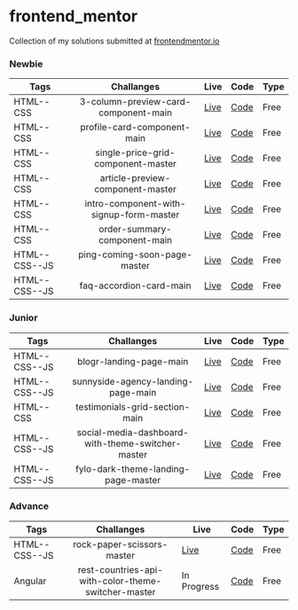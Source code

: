 # frontend_mentor
Collection of my solutions submitted at [frontendmentor.io ](https://www.frontendmentor.io/)

### Newbie

| Tags  | Challanges | Live|  Code|  Type| 
| --- | :---: |  -- | --  |  -- |
| HTML--CSS      |  3-column-preview-card-component-main | [Live](https://gerlc.github.io/frontend_mentor/3-column-preview-card-component-main) | [Code](https://github.com/GerLC/frontend_mentor/tree/main/3-column-preview-card-component-main) |Free|
| HTML--CSS      |  profile-card-component-main | [Live](https://gerlc.github.io/frontend_mentor/profile-card-component-main) | [Code](https://github.com/GerLC/frontend_mentor/tree/main/profile-card-component-main) |Free|
| HTML--CSS      |  single-price-grid-component-master | [Live](https://gerlc.github.io/frontend_mentor/single-price-grid-component-master) | [Code](https://github.com/GerLC/frontend_mentor/tree/main/single-price-grid-component-master) |Free|
| HTML--CSS      |  article-preview-component-master | [Live](https://gerlc.github.io/frontend_mentor/article-preview-component-master) | [Code](https://github.com/GerLC/frontend_mentor/tree/main/article-preview-component-master) |Free|
| HTML--CSS      |  intro-component-with-signup-form-master | [Live](https://gerlc.github.io/frontend_mentor/intro-component-with-signup-form-master) | [Code](https://github.com/GerLC/frontend_mentor/tree/main/intro-component-with-signup-form-master) |Free|
| HTML--CSS      |  order-summary-component-main | [Live](https://gerlc.github.io/frontend_mentor/order-summary-component-main) | [Code](https://github.com/GerLC/frontend_mentor/tree/main/order-summary-component-main) |Free|
| HTML--CSS--JS  |  ping-coming-soon-page-master | [Live](https://gerlc.github.io/frontend_mentor/ping-coming-soon-page-master) | [Code](https://github.com/GerLC/frontend_mentor/tree/main/ping-coming-soon-page-master) |Free|
| HTML--CSS--JS  |  faq-accordion-card-main | [Live](https://gerlc.github.io/frontend_mentor/faq-accordion-card-mai) | [Code](https://github.com/GerLC/frontend_mentor/tree/main/faq-accordion-card-main) |Free|


### Junior

| Tags  | Challanges | Live|  Code|  Type| 
| --- | :---: |  -- | --  |  -- |
| HTML--CSS--JS   | blogr-landing-page-main | [Live](https://gerlc.github.io/frontend_mentor/blogr-landing-page-main) | [Code](https://github.com/GerLC/frontend_mentor/tree/main/blogr-landing-page-main) |Free|
| HTML--CSS--JS   | sunnyside-agency-landing-page-main | [Live](https://gerlc.github.io/frontend_mentor/sunnyside-agency-landing-page-main) | [Code](https://github.com/GerLC/frontend_mentor/tree/main/sunnyside-agency-landing-page-main) |Free|
| HTML--CSS       | testimonials-grid-section-main | [Live](https://gerlc.github.io/frontend_mentor/testimonials-grid-section-main) | [Code](https://github.com/GerLC/frontend_mentor/tree/main/testimonials-grid-section-main) |Free|
| HTML--CSS--JS   | social-media-dashboard-with-theme-switcher-master | [Live](https://gerlc.github.io/frontend_mentor/social-media-dashboard-with-theme-switcher-master) | [Code](https://github.com/GerLC/frontend_mentor/tree/main/social-media-dashboard-with-theme-switcher-master) |Free|
| HTML--CSS--JS   | fylo-dark-theme-landing-page-master | [Live](https://gerlc.github.io/frontend_mentor/fylo-dark-theme-landing-page-master) | [Code](https://github.com/GerLC/frontend_mentor/tree/main/fylo-dark-theme-landing-page-master) |Free|

### Advance

| Tags  | Challanges | Live|  Code|  Type| 
| --- | :---: |  -- | --  |  -- |
| HTML--CSS--JS   | rock-paper-scissors-master | [Live](https://gerlc.github.io/frontend_mentor/rock-paper-scissors-master) | [Code](https://github.com/GerLC/frontend_mentor/tree/main/rock-paper-scissors-master) |Free|
| Angular   | rest-countries-api-with-color-theme-switcher-master | In Progress | [Code](https://github.com/GerLC/frontend_mentor/tree/main/rest-countries-api-with-color-theme-switcher-master) |Free|

<!-- [Live](https://gerlc.github.io/frontend_mentor/rest-countries-api-with-color-theme-switcher-master) 
-->